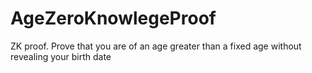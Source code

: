 # AgeZeroKnowlegeProof

ZK proof. Prove that you are of an age greater than a fixed age without revealing your birth date 

